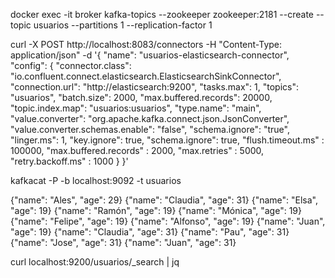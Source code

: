 docker exec -it broker kafka-topics --zookeeper zookeeper:2181 --create --topic usuarios --partitions 1 --replication-factor 1

curl -X POST http://localhost:8083/connectors -H "Content-Type: application/json" -d '{
"name": "usuarios-elasticsearch-connector",
"config": {
"connector.class": "io.confluent.connect.elasticsearch.ElasticsearchSinkConnector",
"connection.url": "http://elasticsearch:9200",
"tasks.max": 1,
"topics": "usuarios",
"batch.size": 2000,
"max.buffered.records": 20000,
"topic.index.map": "usuarios:usuarios",
"type.name": "main",
"value.converter": "org.apache.kafka.connect.json.JsonConverter",
"value.converter.schemas.enable": "false",
"schema.ignore": "true",
"linger.ms": 1,
"key.ignore": true,
"schema.ignore": true,
"flush.timeout.ms" : 100000,
"max.buffered.records" : 2000,
"max.retries" : 5000,
"retry.backoff.ms" : 1000
}
}'

kafkacat -P -b localhost:9092 -t usuarios

{"name": "Ales", "age": 29}
{"name": "Claudia", "age": 31}
{"name": "Elsa", "age": 19}
{"name": "Ramón", "age": 19}
{"name": "Mónica", "age": 19}
{"name": "Felipe", "age": 19}
{"name": "Alfonso", "age": 19}
{"name": "Juan", "age": 19}
{"name": "Claudia", "age": 31}
{"name": "Pau", "age": 31}
{"name": "Jose", "age": 31}
{"name": "Juan", "age": 31}

curl localhost:9200/usuarios/_search | jq

